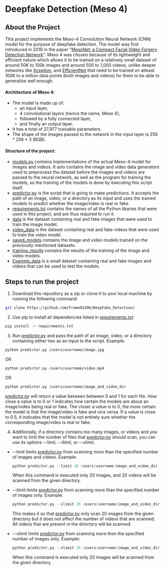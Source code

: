 # Deepfake Detection (Meso 4)


## About the Project
This project implements the Meso-4 Convolution Neural Network (CNN) model for the purpose of deepfake detection.
The model was first introduced in 2019 in the paper "[MesoNet: a Compact Facial Video Forgery Detection Network](https://arxiv.org/abs/1809.00888)".
Meso 4 was chosen because of its lightweight and efficient nature which allows it to be trained on a relatively small dataset of around 50K to 100k images and around 500 to 1,000 videos, unlike deeper networks like [Xception](https://arxiv.org/abs/1610.02357), and [EfficientNet](https://arxiv.org/abs/1905.11946) that need to be trained on atleast 100K to a million data points (both images and videos) for them to be able to generalize well enough.

#### Architecture of Meso 4:
* The model is made up of:
  * an input layer,
  * 4 convolutional layers (hence the name, Meso 4),
  * followed by a fully connected layer,
  * and finally an output layer.
* It has a total of 27,977 trainable parameters.
* The shape of the images passed to the network in the input layer is 256 * 256 * 3 (RGB).

#### Structure of the project:
* [models.py](https://github.com/Frame02496/DeepFake_Detection/blob/main/models.py) contains implementations of the actual Meso-4 model for images and videos. It aslo contains the image and video data generators used to preprocess the dataset before the images and videos are passed to the neural network, as well as the program for training the models, so the training of the models is done by executing this script itself.
* [predictor.py](https://github.com/Frame02496/DeepFake_Detection/blob/main/predictor.py) is the script that is going to make predictions. It accepts the path of an image, video, or a directory as its input and uses the trained models to predict whether the image/video is real or fake.
* [requirements.txt](https://github.com/Frame02496/DeepFake_Detection/blob/main/requirements.txt) contains the names of all the Python libaries that were used in this project, and are thus required to run it.
* [data](https://github.com/Frame02496/DeepFake_Detection/blob/main/data) is the dataset containing real and fake images that were used to train the image model.
* [video_data](https://github.com/Frame02496/DeepFake_Detection/blob/main/viideo_data) is the dataset containing real and fake videos that were used to train the video model.
* [saved_models](https://github.com/Frame02496/DeepFake_Detection/blob/main/saved_models) contains the image and video models trained on the previously mentioned datasets.
* [training_results](https://github.com/Frame02496/DeepFake_Detection/blob/main/training_results) contains the results of the training of the image and video models.
* [Example_data](https://github.com/Frame02496/DeepFake_Detection/blob/main/Example_data) is a small dataset containing real and fake images and videos that can be used to test the models.
## Steps to run the project

1. Download this repository as a zip or clone it to your local machine by running the following command:
``` bash
git clone https://github.com/Frame02496/DeepFake_Detection/
```
2. Use pip to install all dependencies listed in [requirements.txt](https://github.com/Frame02496/DeepFake_Detection/blob/main/requirements.txt):
``` bash
pip install -r requirements.txt
```
3. Run [predictor.py](https://github.com/Frame02496/DeepFake_Detection/blob/main/predictor.py) and pass the path of an image, video, or a directory containing either two as an input to the script.
Example:
``` bash
python predictor.py /users/username/image.jpg
```
OR
``` bash
python predictor.py /users/username/video.mp4
```
OR
``` bash
python predictor.py /users/username/image_and_video_dir
```
[predictor.py](https://github.com/Frame02496/DeepFake_Detection/blob/main/predictor.py) will return a value between between 0 and 1 for each file.
How close a value is to 0 or 1 indicates how certain the models are about an image/video being real or fake.
The closer a value is to 0, the more certain the model is that the image/video is fake and vice versa.
If a value is close to 0.5, it indicates that the model is not entirely sure whether the corresponding image/video is real or fake.

4. Additionally, if a directory contains too many images, or videos and you want to limit the number of files that [predictor.py](https://github.com/Frame02496/DeepFake_Detection/blob/main/predictor.py) should scan, you can use its options --limit, --ilimit, or --vlimit.
* --limit limits [predictor.py](https://github.com/Frame02496/DeepFake_Detection/blob/main/predictor.py) from scanning more than the specified number of images and videos.
  Example:
  ``` python
  python predictor.py --limit 20 /users/username/image_and_video_dir
  ```
  When this command is executed only 20 images, and 20 videos will be scanned from the given directory.

* --ilimit limits [predictor.py](https://github.com/Frame02496/DeepFake_Detection/blob/main/predictor.py) from scanning more than the specified number of images only.
  Example:
  ``` python
  python predictor.py --ilimit 20 /users/username/image_and_video_dir
  ```
  This makes it so that [predictor.py](https://github.com/Frame02496/DeepFake_Detection/blob/main/predictor.py) only scan 20 images from the given directory but it does not affect the number of videos that are scanned; All videos that are present in the directory will be scanned.
  
* --vlimit limits [predictor.py](https://github.com/Frame02496/DeepFake_Detection/blob/main/predictor.py) from scanning more then the specified number of images only.
  Example:
  ``` python
  python predictor.py --vlimit 20 /users/username/image_and_video_dir
  ```
  When this command is executed only 20 images will be scanned from the given directory.
